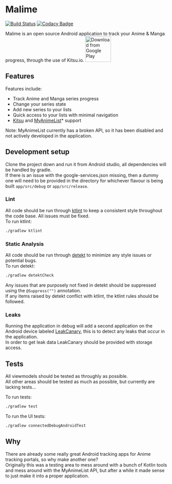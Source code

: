 # Malime

[![Build Status](https://app.bitrise.io/app/b9a83a0271f20f47/status.svg?token=5iXkOtZfs29XH4IaFFwYSQ&branch=master)](https://app.bitrise.io/app/b9a83a0271f20f47)
[![Codacy Badge](https://api.codacy.com/project/badge/Grade/faca56bb0a8b42c7ba155c32397a4708)](https://www.codacy.com/app/Chesire/Malime?utm_source=github.com&amp;utm_medium=referral&amp;utm_content=Chesire/Malime&amp;utm_campaign=Badge_Grade)

Malime is an open source Android application to track your Anime & Manga progress, through the use of Kitsu.io.
[<img src="https://play.google.com/intl/en_us/badges/images/generic/en_badge_web_generic.png"
      alt="Download from Google Play"
      height="80">](https://play.google.com/store/apps/details?id=com.chesire.malime)

[//]: # (Add pictures of the app 1 - 3)

## Features
Features include:

  - Track Anime and Manga series progress
  - Change your series state
  - Add new series to your lists
  - Quick access to your lists with minimal navigation
  - [Kitsu](https://kitsu.io) and [MyAnimeList](https://myanimelist.net/)* support

Note: MyAnimeList currently has a broken API, so it has been disabled and not actively developed in the application.

## Development setup
Clone the project down and run it from Android studio, all dependencies will be handled by gradle.  
If there is an issue with the google-services.json missing, then a dummy one will need to be provided in the directory for whichever flavour is being built `app/src/debug` or `app/src/release`.

### Lint
All code should be run through [ktlint](https://ktlint.github.io/) to keep a consistent style throughout the code base. All issues must be fixed.  
To run ktlint:   
```sh
./gradlew ktlint
```

### Static Analysis
All code should be run through [detekt](https://github.com/arturbosch/detekt) to minimize any style issues or potential bugs.  
To run detekt:  
```sh
./gradlew detektCheck
```  
Any issues that are purposely not fixed in detekt should be suppressed using the `@Suppress("")` annotation.  
If any items raised by detekt conflict with ktlint, the ktlint rules should be followed.  

### Leaks
Running the application in debug will add a second application on the Android device labeled [LeakCanary](https://github.com/square/leakcanary), this is to detect any leaks that occur in the application.  
In order to get leak data LeakCanary should be provided with storage access.

## Tests
All viewmodels should be tested as throughly as possible.  
All other areas should be tested as much as possible, but currently are lacking tests...

To run tests:  
```sh
./gradlew test
```  
To run the UI tests:
```sh
./gradlew connectedDebugAndroidTest
```

## Why
There are already some really great Android tracking apps for Anime tracking portals, so why make another one?  
Originally this was a testing area to mess around with a bunch of Kotlin tools and mess around with the MyAnimeList API, but after a while it made sense to just make it into a proper application.
